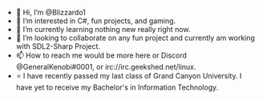 - 👋 Hi, I’m @Blizzardo1
- 👀 I’m interested in C#, fun projects, and gaming.
- 🌱 I’m currently learning nothing new really right now.
- 💞️ I’m looking to collaborate on any fun project and currently am working with SDL2-Sharp Project.
- 📫 How to reach me would be more here or Discord @GeneralKenobi#0001, or irc://irc.geekshed.net/linux.
- ⭐ I have recently passed my last class of Grand Canyon University. I have yet to receive my Bachelor's in Information Technology.

<!---
Blizzardo1/Blizzardo1 is a ✨ special ✨ repository because its `README.md` (this file) appears on your GitHub profile.
You can click the Preview link to take a look at your changes.
--->
